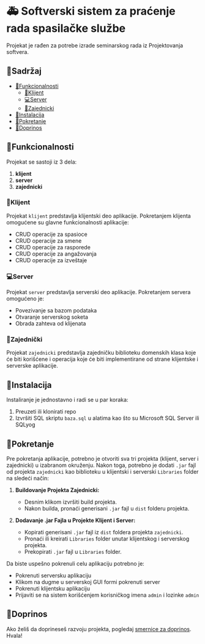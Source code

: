 # 🚑 Softverski sistem za praćenje rada spasilačke službe

Projekat je rađen za potrebe izrade seminarskog rada iz Projektovanja softvera.

## 📘Sadržaj
- [📝Funkcionalnosti](#funkcionalnosti)
  - [🤵Klijent](#klijent)
  - [💻Server](#server)
  - [🤝Zajednicki](#zajednički)
- [🔧Instalacija](#instalacija)
- [🚀Pokretanje](#pokretanje)
- [🤙Doprinos](#doprinos)

## 📝Funkcionalnosti
Projekat se sastoji iz 3 dela:
1. **klijent**
2. **server**
3. **zajednicki**

### 🤵Klijent

Projekat `klijent` predstavlja klijentski deo aplikacije. Pokretanjem klijenta omogućene su glavne funkcionalnosti aplikacije:

- CRUD operacije za spasioce
- CRUD operacije za smene
- CRUD operacije za rasporede
- CRUD operacije za angažovanja
- CRUD operacije za izveštaje

### 💻Server

Projekat `server` predstavlja serverski deo aplikacije. Pokretanjem servera omogućeno je:

- Povezivanje sa bazom podataka
- Otvaranje serverskog soketa
- Obrada zahteva od klijenata

### 🤝Zajednički

Projekat `zajednicki` predstavlja zajedničku biblioteku domenskih klasa koje će biti korišćene i operacija koje će biti implementirane od strane klijentske i serverske aplikacije.

## 🔧Instalacija

Instaliranje je jednostavno i radi se u par koraka:
1. Preuzeti ili klonirati repo
2. Izvršiti SQL skriptu `baza.sql` u alatima kao što su Microsoft SQL Server ili SQLyog

## 🚀Pokretanje

Pre pokretanja aplikacije, potrebno je otvoriti sva tri projekta (klijent, server i zajednicki) u izabranom okruženju.
Nakon toga, potrebno je dodati `.jar` fajl od projekta `zajednicki` kao biblioteku u klijentski i serverski `Libraries` folder na sledeći način:
1. **Buildovanje Projekta Zajednicki:**
   - Desnim klikom izvršiti build projekta.
   - Nakon builda, pronaći generisani `.jar` fajl u `dist` folderu projekta.

2. **Dodavanje .jar Fajla u Projekte Klijent i Server:**
   - Kopirati generisani `.jar` fajl iz `dist` foldera projekta `zajednicki`.
   - Pronaći ili kreirati `Libraries` folder unutar klijentskog i serverskog projekta.
   - Prekopirati `.jar` fajl u `Libraries` folder.

Da biste uspešno pokrenuli celu aplikaciju potrebno je:
- Pokrenuti serversku aplikaciju
- Klikom na dugme u serverskoj GUI formi pokrenuti server
- Pokrenuti klijentsku aplikaciju
- Prijaviti se na sistem korišćenjem korisničkog imena `admin` i lozinke `admin`

## 🤙Doprinos

Ako želiš da doprineseš razvoju projekta, pogledaj [smernice za doprinos](CONTRIBUTING.md).<br>
Hvala!
